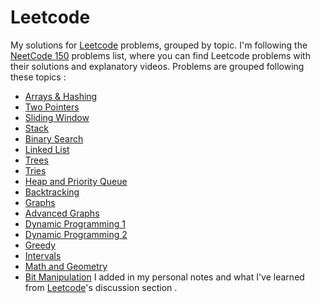 # Leetcode
My solutions for [Leetcode](https://leetcode.com/problemset/all/) problems, grouped by topic. I'm following the [NeetCode 150](https://neetcode.io/practicep://) problems list, where you can find Leetcode problems with their solutions and explanatory videos.
Problems are grouped following these topics : 
* [Arrays & Hashing](https://github.com/Fatma-Chaouech/Leetcode/tree/main/Arrays%20%26%20Hashing) 
* [Two Pointers ](https://github.com/Fatma-Chaouech/Leetcode/tree/main/Two%20Pointers)
* [Sliding Window](https://github.com/Fatma-Chaouech/Leetcode/tree/main/Sliding%20Window)
* [Stack](https://github.com/Fatma-Chaouech/Leetcode/tree/main/Stack)    
* [Binary Search](https://github.com/Fatma-Chaouech/Leetcode/tree/main/Binary%20Search)
* [Linked List](https://github.com/Fatma-Chaouech/Leetcode/tree/main/Linked%20List)
* [Trees](https://github.com/Fatma-Chaouech/Leetcode/tree/main/Trees)
* [Tries](http://)
* [Heap and Priority Queue](https://github.com/Fatma-Chaouech/Leetcode/tree/main/Heap%20and%20Priority%20Queue)
* [Backtracking](http://)
* [Graphs](http://)
* [Advanced Graphs](http://)
* [Dynamic Programming 1 ](https://github.com/Fatma-Chaouech/Leetcode/tree/main/Dynamic%20Programming%201)
* [Dynamic Programming 2](http://)
* [Greedy](http://)
* [Intervals](https://github.com/Fatma-Chaouech/Leetcode/tree/main/Intervals)
* [Math and Geometry](http://)
* [Bit Manipulation](http://)
I added in my personal notes and what I've learned from [Leetcode](https://leetcode.com/problemset/all/)'s discussion section .
